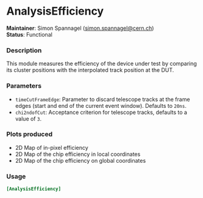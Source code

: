# AnalysisEfficiency
**Maintainer**: Simon Spannagel (simon.spannagel@cern.ch)  
**Status**: Functional

### Description
This module measures the efficiency of the device under test by comparing its cluster positions with the interpolated track position at the DUT.

### Parameters
* `timeCutFrameEdge`: Parameter to discard telescope tracks at the frame edges (start and end of the current event window). Defaults to `20ns`.
* `chi2ndofCut`: Acceptance criterion for telescope tracks, defaults to a value of `3`.

### Plots produced
* 2D Map of in-pixel efficiency
* 2D Map of the chip efficiency in local coordinates
* 2D Map of the chip efficiency on global coordinates

### Usage
```toml
[AnalysisEfficiency]

```
